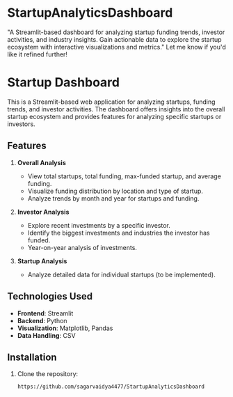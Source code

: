 # StartupAnalyticsDashboard
"A Streamlit-based dashboard for analyzing startup funding trends, investor activities, and industry insights. Gain actionable data to explore the startup ecosystem with interactive visualizations and metrics."  Let me know if you'd like it refined further!
# **Startup Dashboard**

This is a Streamlit-based web application for analyzing startups, funding trends, and investor activities. The dashboard offers insights into the overall startup ecosystem and provides features for analyzing specific startups or investors.

## **Features**

1. **Overall Analysis**
   - View total startups, total funding, max-funded startup, and average funding.
   - Visualize funding distribution by location and type of startup.
   - Analyze trends by month and year for startups and funding.

2. **Investor Analysis**
   - Explore recent investments by a specific investor.
   - Identify the biggest investments and industries the investor has funded.
   - Year-on-year analysis of investments.

3. **Startup Analysis**
   - Analyze detailed data for individual startups (to be implemented).

## **Technologies Used**

- **Frontend**: Streamlit  
- **Backend**: Python  
- **Visualization**: Matplotlib, Pandas  
- **Data Handling**: CSV  

## **Installation**

1. Clone the repository:
   ```bash
   https://github.com/sagarvaidya4477/StartupAnalyticsDashboard

